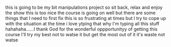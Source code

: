 this is going to be my bit manipulations project so sit back, relax and enjoy the show 
this is too nice
the course is going on well but 
there are some things that I need to first fix
this is so frustrating at times but I try to cope up with the situation at the time 
i love ytping that why I'm typing all this stuff
hahahaha......I thank God for the wonderful oppportunityy of getting this course
I'll try my best not to watse it but get the most out of it 
it's waste not watse

